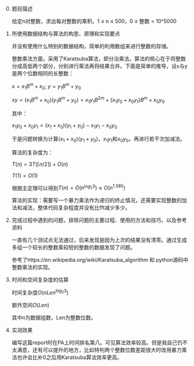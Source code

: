 0. 题目描述
   
   给定n对整数，求出每对整数的乘积。1 ≤ n ≤ 500，0 ≤ 整数 < 10^5000

1. 所使用数据结构与算法的构思、原理和实现要点

    并没有使用什么特别的数据结构，简单的利用数组来进行整数的存储。

    整数乘法方面，采用了Karatsuba算法，即分治乘法。算法的核心在于将整数分成高低两个部分，分别进行乘法再将结果合并。下面是简单的推导，设x与y是两个位数相同的长整数：
    
    $x=x_{1}B^{m}+x_{0}$; $y=y_{1}B^{m}+y_{0}$
    
    $xy=(x_{1}B^{m}+x_{0})(y_{1}B^{m}+y_{0})=x_{1}y_{1}B^{2m}+(x_{1}y_{0}+x_{0}y_{1})B^{m}+x_{0}y_{0}$

    其中：

    $x_{1}y_{0}+x_{0}y_{1}=(x_{1}+x_{0})(y_{1}+y_{0})-x_{1}y_{1}-x_{0}y_{0}$
    
    于是问题转换为计算$(x_{1}+x_{0})(y_{1}+y_{0})$，$x_{1}y_{1}$和$x_{0}y_{0}$，再进行若干次加减法。

    算法的复杂度为：

    $T(n)=3T(\lceil n/2\rceil )+O(n)$

    $T(1)=O(1)$

    根据主定理可以得到$T(n)=O(n^{log_{2}3})\approx O(n^{1.585})$

    算法的实现：需要写一个暴力乘法作为递归的终止情况，还需要实现整数的加法和减法，整体代码复杂程度并没有比fft减少多少。

2. 完成过程中遇到的问题，排除问题的主要过程、使用的方法和技巧，以及参考资料
    
    一直有几个测试点无法通过，后来发现是因为上次的结果没有清零。通过生成多组一个较长的整数乘较短的整数的数据发现了问题。
    
    参考了https://en.wikipedia.org/wiki/Karatsuba_algorithm 和 python源码中整数乘法的实现。
   
3. 时间和空间复杂度的估算
   
   时间复杂度$O(nLen^{log_{2}3})$

    额外空间$O(Len)$

    其中n为数据组数，Len为整数位数。

4. 实测效果

    编写这篇report时在PA上时间排名第八。可见算法效率较高。但是我自己仍不太满意，还有可以提升的地方，比如特判两个整数位数差距很大时改用暴力乘法也许会比补0之后用Karatsuba算法效率更高。